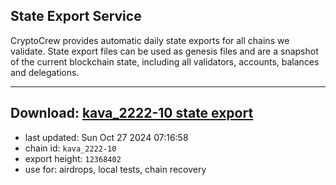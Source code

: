 ## State Export Service
CryptoCrew provides automatic daily state exports for all chains we validate. State export files can be used as genesis files and are a snapshot of the current blockchain state, including all validators, accounts, balances and delegations.

---
**Download: [kava_2222-10 state export](https://dl-eu2.ccvalidators.com/SERVICE/kava/kava_2222-10_export_12368402.json)**
---

- last updated: Sun Oct 27 2024 07:16:58
- chain id: `kava_2222-10`
- export height: `12368402`
- use for: airdrops, local tests, chain recovery
